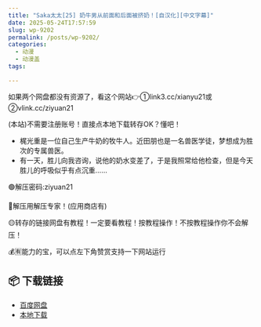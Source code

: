 ```yaml
---
title: "Saka太太[25] 奶牛男从前面和后面被挤奶！[自汉化][中文字幕]"
date: 2025-05-24T17:57:59
slug: wp-9202
permalink: /posts/wp-9202/
categories:
  - 动漫
  - 动漫盖
tags:

---
```


如果两个网盘都没有资源了，看这个网站👉①link3.cc/xianyu21或②vlink.cc/ziyuan21

(本站)不需要注册账号！直接点本地下载转存OK？懂吧！

*   梶光重是一位自己生产牛奶的牧牛人。近田朋也是一名兽医学徒，梦想成为胜次的专属兽医。
*   有一天，胜儿向我咨询，说他的奶水变差了，于是我照常给他检查，但是今天胜儿的呼吸似乎有点沉重……

🟢解压密码:ziyuan21

🔵解压用解压专家！(应用商店有)

🟡转存的链接网盘有教程！一定要看教程！按教程操作！不按教程操作你不会解压！

💰🈶能力的宝，可以点左下角赞赏支持一下网站运行

## 📦 下载链接
- [百度网盘](https://blziyuan21.com/pay-download/9202?key=7c02314892&down_id=0)
- [本地下载](https://blziyuan21.com/pay-download/9202?key=7c02314892&down_id=1)

